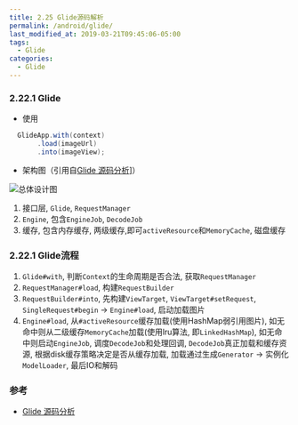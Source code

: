 ```yaml
---
title: 2.25 Glide源码解析
permalink: /android/glide/
last_modified_at: 2019-03-21T09:45:06-05:00
tags:
  - Glide
categories:
  - Glide
---
```


### 2.22.1 Glide

- 使用

```java
  GlideApp.with(context)
       .load(imageUrl)
       .into(imageView);
```

- 架构图（引用自[Glide 源码分析](https://juejin.im/entry/586766331b69e60063d889ea)]）

![总体设计图](https://user-gold-cdn.xitu.io/2017/1/3/aec01f2f1fb3eb29cb7a09cd9fafc0c0.jpg?imageView2/0/w/1280/h/960/format/webp/ignore-error/1)

1. 接口层, `Glide`, `RequestManager`
2. `Engine`, 包含`EngineJob`, `DecodeJob`
3. 缓存, 包含内存缓存, 两级缓存,即可`activeResource`和`MemoryCache`,  磁盘缓存

### 2.22.1 Glide流程
1. `Glide#with`, 判断`Context`的生命周期是否合法, 获取`RequestManager`
2. `RequestManager#load`, 构建`RequestBuilder`
3. `RequestBuilder#into`, 先构建`ViewTarget`, `ViewTarget#setRequest`, `SingleRequest#begin` -> `Engine#load`, 启动加载图片
4. `Engine#load`, 从`#activeResource`缓存加载(使用HashMap弱引用图片), 如无命中则从二级缓存`MemoryCache`加载(使用lru算法, 即`LinkedHashMap`), 如无命中则启动`EngineJob`, 调度`DecodeJob`和处理回调, `DecodeJob`真正加载和缓存资源, 根据disk缓存策略决定是否从缓存加载, 加载通过生成`Generator` -> 实例化`ModelLoader`, 最后IO和解码

### 参考
- [Glide 源码分析](https://juejin.im/entry/586766331b69e60063d889ea)

